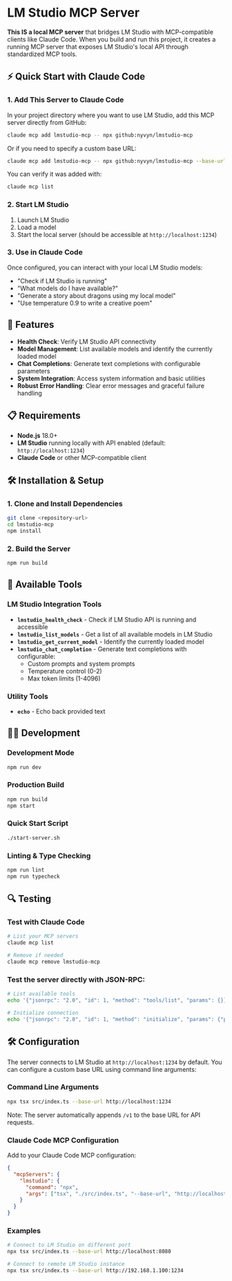 # LM Studio MCP Server

**This IS a local MCP server** that bridges LM Studio with MCP-compatible clients like Claude Code. When you build and run this project, it creates a running MCP server that exposes LM Studio's local API through standardized MCP tools.

## ⚡ Quick Start with Claude Code

### 1. Add This Server to Claude Code

In your project directory where you want to use LM Studio, add this MCP server directly from GitHub:

```bash
claude mcp add lmstudio-mcp -- npx github:nyvyn/lmstudio-mcp
```

Or if you need to specify a custom base URL:

```bash
claude mcp add lmstudio-mcp -- npx github:nyvyn/lmstudio-mcp --base-url http://localhost:1234
```

You can verify it was added with:

```bash
claude mcp list
```

### 2. Start LM Studio

1. Launch LM Studio
2. Load a model
3. Start the local server (should be accessible at `http://localhost:1234`)

### 3. Use in Claude Code

Once configured, you can interact with your local LM Studio models:

- "Check if LM Studio is running"
- "What models do I have available?"
- "Generate a story about dragons using my local model"
- "Use temperature 0.9 to write a creative poem"

## 🚀 Features

- **Health Check**: Verify LM Studio API connectivity
- **Model Management**: List available models and identify the currently loaded model
- **Chat Completions**: Generate text completions with configurable parameters
- **System Integration**: Access system information and basic utilities
- **Robust Error Handling**: Clear error messages and graceful failure handling

## 📋 Requirements

- **Node.js** 18.0+ 
- **LM Studio** running locally with API enabled (default: `http://localhost:1234`)
- **Claude Code** or other MCP-compatible client

## 🛠️ Installation & Setup

### 1. Clone and Install Dependencies

```bash
git clone <repository-url>
cd lmstudio-mcp
npm install
```

### 2. Build the Server

```bash
npm run build
```

## 🔧 Available Tools

### LM Studio Integration Tools

- **`lmstudio_health_check`** - Check if LM Studio API is running and accessible
- **`lmstudio_list_models`** - Get a list of all available models in LM Studio  
- **`lmstudio_get_current_model`** - Identify the currently loaded model
- **`lmstudio_chat_completion`** - Generate text completions with configurable:
  - Custom prompts and system prompts
  - Temperature control (0-2)
  - Max token limits (1-4096)

### Utility Tools

- **`echo`** - Echo back provided text

## 🏃‍♂️ Development

### Development Mode
```bash
npm run dev
```

### Production Build
```bash
npm run build
npm start
```

### Quick Start Script
```bash
./start-server.sh
```

### Linting & Type Checking
```bash
npm run lint
npm run typecheck
```

## 🔍 Testing

### Test with Claude Code
```bash
# List your MCP servers
claude mcp list

# Remove if needed
claude mcp remove lmstudio-mcp
```

### Test the server directly with JSON-RPC:

```bash
# List available tools
echo '{"jsonrpc": "2.0", "id": 1, "method": "tools/list", "params": {}}' | node dist/index.js

# Initialize connection
echo '{"jsonrpc": "2.0", "id": 1, "method": "initialize", "params": {"protocolVersion": "2024-11-05", "capabilities": {}, "clientInfo": {"name": "test-client", "version": "1.0.0"}}}' | node dist/index.js
```

## 🛠️ Configuration

The server connects to LM Studio at `http://localhost:1234` by default. You can configure a custom base URL using command line arguments:

### Command Line Arguments
```bash
npx tsx src/index.ts --base-url http://localhost:1234
```

Note: The server automatically appends `/v1` to the base URL for API requests.

### Claude Code MCP Configuration
Add to your Claude Code MCP configuration:
```json
{
  "mcpServers": {
    "lmstudio": {
      "command": "npx",
      "args": ["tsx", "./src/index.ts", "--base-url", "http://localhost:1234"]
    }
  }
}
```

### Examples
```bash
# Connect to LM Studio on different port
npx tsx src/index.ts --base-url http://localhost:8080

# Connect to remote LM Studio instance
npx tsx src/index.ts --base-url http://192.168.1.100:1234
```
